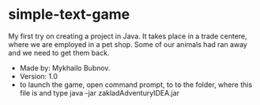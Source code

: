 # simple-text-game
My first try on creating a project in Java.
It takes place in a trade centere, where we are employed in a pet shop.
Some of our animals had ran away and we need to get them back.
- Made by: Mykhailo Bubnov.
- Version: 1.0
- to launch the game, open command prompt, to to the folder, where this file is and type
java -jar zakladAdventuryIDEA.jar
